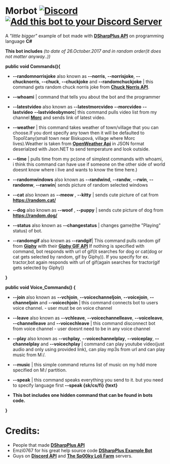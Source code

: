 # Morbot [![Discord](https://img.shields.io/badge/join%20us%20on-our%20Discord%20Server-green.svg?style=flat-square)](https://discord.gg/Gneap49) [![Add this bot to your Discord Server](https://img.shields.io/badge/Morbot-add%20it%20to%20your%20Discord%20Server!-green.svg?style=flat-square)](https://discordapp.com/api/oauth2/authorize?client_id=219188936940060684&scope=bot)
A *"little bigger"* example of bot made with **[DSharpPlus API](https://github.com/NaamloosDT/DSharpPlus)** on programming language **C#**

**This bot includes** *(to date of 26.October.2017 and in random order(it does not matter anyway..))*

**public void Commands(){**

- **--randomnorrisjoke** also known as **--norris**, **--norrisjoke**, **--chucknorris**, **--chuck**, **--chuckjoke** and **--randomchuckjoke** | this command gets random chuck norris joke from **[Chuck Norris API](https://api.chucknorris.io/)**.

- **--whoami** | command that tells you about the bot and the programmer

- **--latestvideo** also known as **--latestmorcvideo** **--morcvideo** **--lastvideo** **--lastvideobymorc**| this command pulls video list from my channel **[Morc](https://youtube.com/riskoautobus)** and sends link of latest video.

- **--weather** | this command takes weather of town/village that you can choose.If you dont specify any town then it will be defaulted to Topoľčany(small town near Biskupová, village where Morc lives).Weather is taken from **[OpenWeather Api](https://openweathermap.org/api)** in JSON format deserialzed with Json.NET to send temperature and look outside.

- **--time** | pulls time from my pc(one of simplest commands with whoami, i think this command can have use if someone on the other side of world doesnt know where i live and wants to know the time here.)

- **--randomwindows** also known as **--randwind**, **--randw**, **--rwin**, **--randomw**, **--ranwin**| sends picture of random selected windows

- **--cat** also known as **--meow** , **--kitty** | sends cute picture of cat from **https://random.cat/**

- **--dog** also known as **--woof** , **--puppy** | sends cute picture of dog from **https://random.dog/**

- **--status** also known as **--changestatus** | changes game(the "Playing" status) of bot.

- **--randomgif** also known as **--randgif**| This command pulls random gif from **[Giphy](https://giphy.com)** with their **[Giphy GIF API](https://developers.giphy.com/docs/)** If nothing is specified with command, bot responds with url of gif(it searches for dog or cat(dog or cat gets selected by random, gif by Giphy)). If you specify for ex. tractor,bot again responds with url of gif(again searches for tractor(gif gets selected by Giphy))

**}**

**public void Voice_Commands() {**

- **--join** also known as **--vchjoin**, **--voicechanneljoin**, **--voicejoin**, **--channeljoin** and **--voicechjoin** | this command connects bot to users voice channel. - user must be on voice channel

- **--leave** also known as **--vchleave**, **--voicechannelleave**, **--voiceleave**, **--channelleave** and **--voicechleave** | this command disconnect bot from voice channel - user doesnt need to be in any voice channel

- **--play** also known as **--vchplay**, **--voicechannelplay**, **--voiceplay**, **--channelplay** and **--voicechplay** | command can play youtube video(just audio and only using provided link), can play mp3s from url and can play music from M:/.

- **--music** | this simple command returns list of music on my hdd more specified on M:/ partition.

- **--speak** | this command speaks everything you send to it. but you need to specify language first **--speak {sk/cs/fi} {text}** 

- **This bot includes one hidden command that can be found in bots code.**

**}**

# Credits:
- People that made **[DSharpPlus API](https://github.com/NaamloosDT/DSharpPlus)**
- Emzi0767 for his great help source code **[DSharpPlus Example Bot](https://github.com/Emzi0767/DSharpPlus-Example-Bot)**
- Guys on **[Discord API](https://discord.gg/discord-api)** and **[The Sp00ky Loli Farm](https://discordapp.com/invite/0oZpaYcAjfvkDuE4)** servers.
